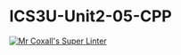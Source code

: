 # ICS3U-Unit2-05-CPP

[![Mr Coxall's Super Linter](https://github.com/Emmanuel-Fofeyin/ICS3U-Unit2-05-CPP/workflows/Mr%20Coxall's%20Super%20Linter/badge.svg)](https://github.com/Emmanuel-Fofeyin/ICS3U-Unit2-05-CPP/actions/)
